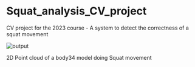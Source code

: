 # Squat_analysis_CV_project
CV project for the 2023 course - A system to detect the correctness of a squat movement

![output](https://github.com/iPaoloTM/Squat_analysis_CV_project/assets/43711362/4a252244-0462-4bc1-9cd8-0255160ae463)

 2D Point cloud of a body34 model doing Squat movement

